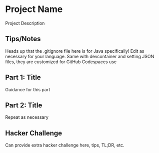 # Project Name
Project Description

## Tips/Notes
Heads up that the .gitignore file here is for Java specifically! Edit as necessary for your language. Same with devcontainer and setting JSON files, they are customized for GitHub Codespaces use

## Part 1: Title
Guidance for this part

## Part 2: Title
Repeat as necessary

## Hacker Challenge
Can provide extra hacker challenge here, tips, TL;DR, etc.
